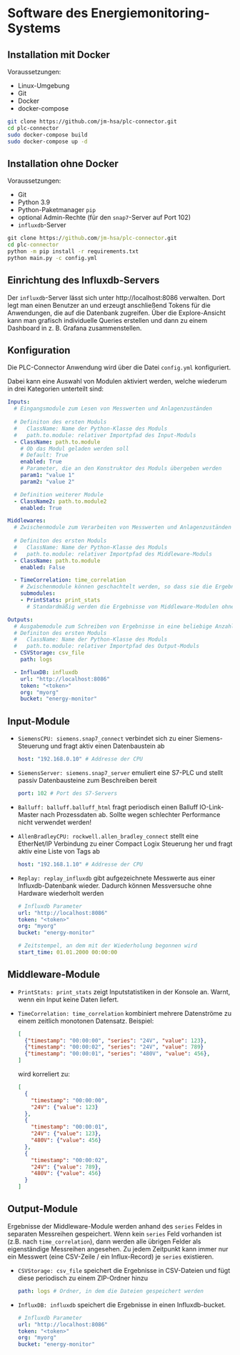 # Software des Energiemonitoring-Systems

## Installation mit Docker

Voraussetzungen:
- Linux-Umgebung
- Git
- Docker
- docker-compose


```bash
git clone https://github.com/jm-hsa/plc-connector.git
cd plc-connector
sudo docker-compose build
sudo docker-compose up -d
```

## Installation ohne Docker

Voraussetzungen:
- Git
- Python 3.9
- Python-Paketmanager `pip`
- optional Admin-Rechte (für den `snap7`-Server auf Port 102)
- `influxdb`-Server


```cmd
git clone https://github.com/jm-hsa/plc-connector.git
cd plc-connector
python -m pip install -r requirements.txt
python main.py -c config.yml
```

## Einrichtung des Influxdb-Servers

Der `influxdb`-Server lässt sich unter http://localhost:8086 verwalten. Dort legt man einen Benutzer an und erzeugt anschließend Tokens für die Anwendungen, die auf die Datenbank zugreifen. Über die Explore-Ansicht kann man grafisch individuelle Queries erstellen und dann zu einem Dashboard in z. B. Grafana zusammenstellen.

## Konfiguration

Die PLC-Connector Anwendung wird über die Datei `config.yml` konfiguriert.

Dabei kann eine Auswahl von Modulen aktiviert werden, welche wiederum in drei Kategorien unterteilt sind:

```yaml
Inputs:
  # Eingangsmodule zum Lesen von Messwerten und Anlagenzuständen
  
  # Definiton des ersten Moduls
  #   ClassName: Name der Python-Klasse des Moduls
  #   path.to.module: relativer Importpfad des Input-Moduls
  - ClassName: path.to.module
    # Ob das Modul geladen werden soll
    # Default: True
    enabled: True
    # Parameter, die an den Konstruktor des Moduls übergeben werden
    param1: "value 1"
    param2: "value 2"

  # Definition weiterer Module
  - ClassName2: path.to.module2
    enabled: True

Middlewares:
  # Zwischenmodule zum Verarbeiten von Messwerten und Anlagenzuständen
  
  # Definiton des ersten Moduls
  #   ClassName: Name der Python-Klasse des Moduls
  #   path.to.module: relativer Importpfad des Middleware-Moduls
  - ClassName: path.to.module
    enabled: False

  - TimeCorrelation: time_correlation
    # Zwischenmodule können geschachtelt werden, so dass sie die Ergebnisse des überliegenden Moduls weiterverarbeiten
    submodules:
    - PrintStats: print_stats
      # Standardmäßig werden die Ergebnisse von Middleware-Modulen ohne Untermodulen für die Ausgabe gesammelt und dedupliziert 

Outputs:
  # Ausgabemodule zum Schreiben von Ergebnisse in eine beliebige Anzahl von Datenbanken  
  # Definiton des ersten Moduls
  #   ClassName: Name der Python-Klasse des Moduls
  #   path.to.module: relativer Importpfad des Output-Moduls
  - CSVStorage: csv_file
    path: logs

  - InfluxDB: influxdb
    url: "http://localhost:8086"
    token: "<token>"
    org: "myorg"
    bucket: "energy-monitor"
```

## Input-Module

- `SiemensCPU: siemens.snap7_connect` verbindet sich zu einer Siemens-Steuerung und fragt aktiv einen Datenbaustein ab
  ```yaml
  host: "192.168.0.10" # Addresse der CPU 
  ```
- `SiemensServer: siemens.snap7_server` emuliert eine S7-PLC und stellt passiv Datenbausteine zum Beschreiben bereit
  ```yaml
  port: 102 # Port des S7-Servers 
  ```
- `Balluff: balluff.balluff_html` fragt periodisch einen Balluff IO-Link-Master nach Prozessdaten ab. Sollte wegen schlechter Performance nicht verwendet werden!

- `AllenBradleyCPU: rockwell.allen_bradley_connect` stellt eine EtherNet/IP Verbindung zu einer Compact Logix Steuerung her und fragt aktiv eine Liste von Tags ab
  ```yaml
  host: "192.168.1.10" # Addresse der CPU
  ```

- `Replay: replay_influxdb` gibt aufgezeichnete Messwerte aus einer Influxdb-Datenbank wieder. Dadurch können Messversuche ohne Hardware wiederholt werden
  ```yaml
  # Influxdb Parameter
  url: "http://localhost:8086"
  token: "<token>"
  org: "myorg"
  bucket: "energy-monitor"

  # Zeitstempel, an dem mit der Wiederholung begonnen wird
  start_time: 01.01.2000 00:00:00
  ```

## Middleware-Module

- `PrintStats: print_stats` zeigt Inputstatistiken in der Konsole an. Warnt, wenn ein Input keine Daten liefert.

- `TimeCorrelation: time_correlation` kombiniert mehrere Datenströme zu einem zeitlich monotonen Datensatz. Beispiel:
  ```json
  [
    {"timestamp": "00:00:00", "series": "24V", "value": 123}, 
    {"timestamp": "00:00:02", "series": "24V", "value": 789}
    {"timestamp": "00:00:01", "series": "480V", "value": 456}, 
  ]
  ```
  wird korreliert zu:
  ```json
  [
    {
      "timestamp": "00:00:00",
      "24V": {"value": 123}
    }, 
    {
      "timestamp": "00:00:01", 
      "24V": {"value": 123},
      "480V": {"value": 456}
    }, 
    {
      "timestamp": "00:00:02", 
      "24V": {"value": 789}, 
      "480V": {"value": 456}
    }
  ]
  ```

## Output-Module

Ergebnisse der Middleware-Module werden anhand des `series` Feldes in separaten Messreihen gespeichert. Wenn kein `series` Feld vorhanden ist (z.B. nach `time_correlation`), dann werden alle übrigen Felder als eigenständige Messreihen angesehen. Zu jedem Zeitpunkt kann immer nur ein Messwert (eine CSV-Zeile / ein Influx-Record) je `series` existieren.

- `CSVStorage: csv_file` speichert die Ergebnisse in CSV-Dateien und fügt diese periodisch zu einem ZIP-Ordner hinzu
  ```yaml
  path: logs # Ordner, in dem die Dateien gespeichert werden 
  ```

- `InfluxDB: influxdb` speichert die Ergebnisse in einen Influxdb-bucket.
  ```yaml
  # Influxdb Parameter
  url: "http://localhost:8086"
  token: "<token>"
  org: "myorg"
  bucket: "energy-monitor"
  ```